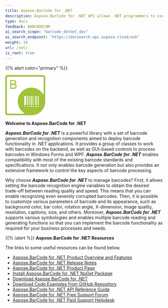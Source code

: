 ```yaml
---
title: Aspose.BarCode for .NET
description: Aspose.BarCode for .NET API allows .NET programmers to control and manipulate barcode scanning, barcode reading and qr scanning functionalities. It provides a group of classes to work with barcodes on the backend, as well as GUI-based controls to process barcodes. Free evaluation version is available.
type: docs
feedback: BARCODECOM
ai_search_scope: "barcode_dotnet_doc"
ai_search_endpoint: "https://docsearch.api.aspose.cloud/ask"
weight: 10
url: /net/
is_root: true
---
```


{{% alert color="primary" %}}

![todo:image_alt_text](home_1.png)      

**Welcome to Aspose.BarCode for .NET**

***Aspose.BarCode for .NET*** is a powerful library with a set of barcode generation and recognition components aimed to deploy barcode functionality in .NET applications. It provides a group of classes to work with barcodes on the backend, as well as GUI-based controls to process barcodes in Windows Forms and WPF. ***Aspose.BarCode for .NET*** enables compatibility with most of the existing barcode standards and specifications. It not only enables barcode generation but also provides an extensive framework to control the key aspects of barcode processing.

Why choose ***Aspose.BarCode for .NET*** to manage barcodes? First, it allows setting the barcode recognition engine variables to obtain the desired trade-off between reading quality and speed. This means that you can enable recognizing even severely corrupted barcodes.
Then, it is possible to customize various parameters of barcode and its appearance, such as background color, bar color, rotation angle, X-dimension, image quality, resolution, captions, size, and others.
Moreover, ***Aspose.BarCode for .NET*** supports various symbologies and enables multiple barcode reading and generating functions so that you can implement the barcode functionality as required for your business processes and needs.

{{% /alert %}}
**Aspose.BarCode for .NET Resources**

The links to some useful resources can be found below.

- [Aspose.BarCode for .NET Product Overview and Features](/barcode/net/product-overview/)
- [Aspose.BarCode for .NET Release Notes](https://releases.aspose.com/barcode/net/release-notes/)
- [Aspose.BarCode for .NET Product Page](https://products.aspose.com/barcode/net)
- [Install Aspose.BarCode for .NET NuGet Package](https://www.nuget.org/packages/Aspose.Barcode/)
- [Download Aspose.BarCode for .NET](https://releases.aspose.com/barcode/net/)
- [Download Code Examples from GitHub Repository](https://github.com/aspose-barcode/Aspose.BarCode-for-.NET)
- [Aspose.BarCode for .NET API Reference Guide](https://reference.aspose.com/barcode/net)
- [Aspose.BarCode for .NET Free Support Forum](https://forum.aspose.com/c/barcode)
- [Aspose.BarCode for .NET Paid Support Helpdesk](https://helpdesk.aspose.com/)
